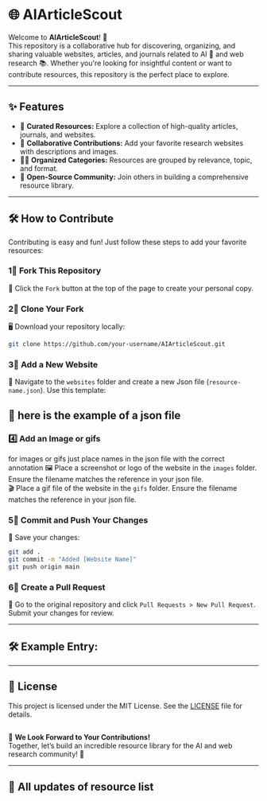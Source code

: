# 🌐 AIArticleScout  

Welcome to **AIArticleScout**! 🚀  
This repository is a collaborative hub for discovering, organizing, and sharing valuable websites, articles, and journals related to AI 🤖 and web research 📚. Whether you're looking for insightful content or want to contribute resources, this repository is the perfect place to explore.  

---

## ✨ Features  

- 🎯 **Curated Resources:** Explore a collection of high-quality articles, journals, and websites.  
- 🤝 **Collaborative Contributions:** Add your favorite research websites with descriptions and images.  
- 💂️‍♀️ **Organized Categories:** Resources are grouped by relevance, topic, and format.  
- 🌟 **Open-Source Community:** Join others in building a comprehensive resource library.  

---

## 🛠️ How to Contribute  

Contributing is easy and fun! Just follow these steps to add your favorite resources:  

### 1⃣ Fork This Repository  
🔗 Click the `Fork` button at the top of the page to create your personal copy.  

### 2⃣ Clone Your Fork  
🖥️ Download your repository locally:  
```bash  
git clone https://github.com/your-username/AIArticleScout.git  
```  

### 3⃣ Add a New Website  
📄 Navigate to the `websites` folder and create a new Json file (`resource-name.json`). Use this template:  
## 📇 here is the example of a json file


### 4️⃣ Add an Image or gifs
for images or gifs just place names in the json file with the correct annotation
🖼️ Place a screenshot or logo of the website in the `images` folder. Ensure the filename matches the reference in your json file.  
🎬 Place a gif file of the website in the `gifs` folder. Ensure the filename matches the reference in your json file. 

### 5⃣ Commit and Push Your Changes  
💾 Save your changes:  
```bash  
git add .  
git commit -m "Added [Website Name]"  
git push origin main  
```  

### 6⃣ Create a Pull Request  
🔄 Go to the original repository and click `Pull Requests > New Pull Request`. Submit your changes for review.  

---

## 🛠️ Example Entry:


---

## 📜 License  

This project is licensed under the MIT License. See the [LICENSE](LICENSE) file for details.  

##

👋 **We Look Forward to Your Contributions!**  
Together, let’s build an incredible resource library for the AI and web research community! 🌟

---

## 📖 All updates of resource list
